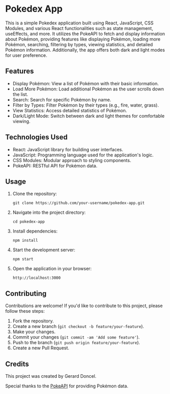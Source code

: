 # Pokedex App

This is a simple Pokedex application built using React, JavaScript, CSS Modules, and various React functionalities such as state management, useEffects, and more. It utilizes the PokeAPI to fetch and display information about Pokémon, providing features like displaying Pokémon, loading more Pokémon, searching, filtering by types, viewing statistics, and detailed Pokémon information. Additionally, the app offers both dark and light modes for user preference.

## Features

- Display Pokémon: View a list of Pokémon with their basic information.
- Load More Pokémon: Load additional Pokémon as the user scrolls down the list.
- Search: Search for specific Pokémon by name.
- Filter by Types: Filter Pokémon by their types (e.g., fire, water, grass).
- View Statistics: Access detailed statistics of Pokémon.
- Dark/Light Mode: Switch between dark and light themes for comfortable viewing.

## Technologies Used

- React: JavaScript library for building user interfaces.
- JavaScript: Programming language used for the application's logic.
- CSS Modules: Modular approach to styling components.
- PokeAPI: RESTful API for Pokémon data.

## Usage

1. Clone the repository:

   ```
   git clone https://github.com/your-username/pokedex-app.git
   ```

2. Navigate into the project directory:

   ```
   cd pokedex-app
   ```

3. Install dependencies:

   ```
   npm install
   ```

4. Start the development server:

   ```
   npm start
   ```

5. Open the application in your browser:

   ```
   http://localhost:3000
   ```

## Contributing

Contributions are welcome! If you'd like to contribute to this project, please follow these steps:

1. Fork the repository.
2. Create a new branch (`git checkout -b feature/your-feature`).
3. Make your changes.
4. Commit your changes (`git commit -am 'Add some feature'`).
5. Push to the branch (`git push origin feature/your-feature`).
6. Create a new Pull Request.

## Credits

This project was created by Gerard Doncel.

Special thanks to the [PokeAPI](https://pokeapi.co/) for providing Pokémon data.